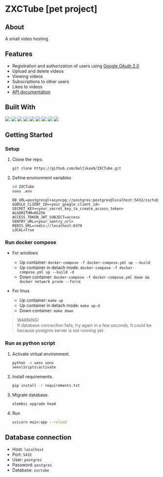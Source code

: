 # ZXCTube [pet project]

## About
A small video hosting.

## Features
- Registration and authorization of users using [Google OAuth 2.0](https://developers.google.com/identity/protocols/oauth2?hl=ru)
- Upload and delete videos
- Viewing videos
- Subscriptions to other users
- Likes to videos 
- [API documentation](https://zxctube.ru/docs)

## Built With
![](https://img.shields.io/badge/python-3.11-blue)
![](https://img.shields.io/badge/fastapi-0.100.0-blue)
![](https://img.shields.io/badge/SQL_Alchemy-2.0.19-blue)
![](https://img.shields.io/badge/alembic-1.11.1-blue)
![](https://img.shields.io/badge/asyncpg-0.28.0-blue)
![](https://img.shields.io/badge/pydantic-2.1.1-blue)
![](https://img.shields.io/badge/google_auth-2.22.0-blue)
![](https://img.shields.io/badge/sentry-1.29.2-blue)
![](https://img.shields.io/badge/bootstrap-5-blue)


## Getting Started
### Setup
1. Clone the repo.
    ```sh
    git clone https://github.com/baltikaa9/ZXCTube.git
    ```
2. Define environment variables
    ```sh
   cd ZXCTube
   nano .env
    ```
   
   ```env
   DB_URL=postgresql+asyncpg://postgres:postgres@localhost:5432/zxctube
   GOOGLE_CLIENT_ID=<your_google_client_id>
   SECRET_KEY=<your_secret_key_to_create_access_token>
   ALGORITHM=HS256
   ACCESS_TOKEN_JWT_SUBJECT=access
   SENTRY_URL=<your_sentry_url>
   REDIS_URL=redis://localhost:6379
   LOCAL=True
    ```

### Run docker compose
- For windows
  - Up container: `docker-compose -f docker-compose.yml up --build`
  - Up container in detach mode: `docker-compose -f docker-compose.yml up --build -d`
  - Down container: `docker-compose -f docker-compose.yml down && docker network prune --force`

- For linux
  - Up container: `make up`
  - Up container in detach mode: `make up-d`
  - Down container: `make down`

> WARNING! <br>
> If database connection fails, try again in a few seconds. It could be because postgres server is not running yet.
 
### Run as python script
1. Activate virtual environment.
   ```bat
   python -m venv venv
   venv\Sripts\activate

2. Install requirements.
    ```bat
   pip install -r requirements.txt
   ```

3. Migrate database.
    ```bat
   alembic upgrade head
   ```
4. Run
    ```bat
   uvicorn main:app --reload
   ```
   
## Database connection
- Host: `localhost`
- Port: `5432`
- User: `postgres`
- Password: `postgres`
- Database: `zxctube`
